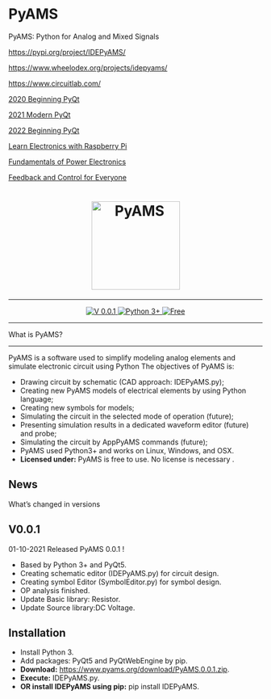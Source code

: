 
# PyAMS
PyAMS: Python for Analog and Mixed Signals

https://pypi.org/project/IDEPyAMS/

https://www.wheelodex.org/projects/idepyams/

https://www.circuitlab.com/

<a href="https://link.springer.com/book/10.1007/978-1-4842-5857-6">2020 Beginning PyQt</a>

<a href="https://link.springer.com/book/10.1007/978-1-4842-6603-8">2021 Modern PyQt</a>

<a href="https://link.springer.com/book/10.1007/978-1-4842-7999-1">2022 Beginning PyQt</a>

<a href="https://link.springer.com/book/10.1007/978-1-4842-6348-8">Learn Electronics with Raspberry Pi</a>

<a href="https://link.springer.com/book/10.1007/978-3-030-43881-4">Fundamentals of Power Electronics</a>

<a href="https://link.springer.com/book/10.1007/978-3-642-03446-6">Feedback and Control for Everyone</a>

<h1 align="center">
    <a href="https://www.pyams.org"><img src="https://pyams.org/logo.png" width="175px" alt="PyAMS"></a>
</h1>

---

<p align="center">
 
 <a href="#News">
    <img src="https://img.shields.io/badge/Version-0.0.1-blue" alt="V 0.0.1">
 </a>
  <a href="#Installation">
      <img src="https://img.shields.io/badge/Python->=3-blue" alt="Python 3+">
  </a>
    
  <a href="https://github.com/d-fathi/PyAMS/blob/main/LICENSE">
      <img src="https://img.shields.io/badge/License-Free-blue" alt="Free">
  </a>
</p>


**************
What is PyAMS?
**************

PyAMS is a software used to simplify modeling analog elements and simulate electronic circuit using Python
The objectives of PyAMS is:

*	Drawing circuit by schematic (CAD approach: IDEPyAMS.py);
*	Creating new PyAMS models of electrical elements by using Python language;
*	Creating new symbols for models;
*	Simulating the circuit in the selected mode of operation (future);
*	Presenting simulation results in a dedicated waveform editor (future) and probe;
*   Simulating the circuit by AppPyAMS commands (future);
*   PyAMS used Python3+ and works on  Linux, Windows, and OSX.
*   **Licensed under:** PyAMS is free to use. No license is necessary .


## News

What’s changed in versions

V0.0.1
--------
01-10-2021	Released PyAMS 0.0.1 !

* Based by Python 3+ and PyQt5.
* Creating schematic editor (IDEPyAMS.py) for circuit design.
* Creating symbol Editor (SymbolEditor.py) for symbol design.
* OP analysis finished.
* Update Basic library: Resistor.
* Update Source library:DC Voltage.

## Installation

*   Install Python 3.
*   Add packages: PyQt5 and PyQtWebEngine by pip.
* **Download:** <a href="https://www.pyams.org/download/PyAMS.0.0.1.zip">https://www.pyams.org/download/PyAMS.0.0.1.zip</a>.
* **Execute:** IDEPyAMS.py.
* **OR install IDEPyAMS using pip:** pip install IDEPyAMS.


